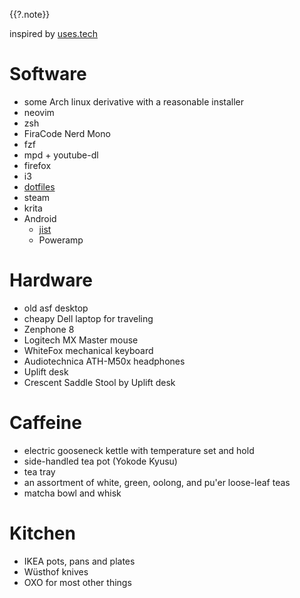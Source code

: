 {{?.note}}

inspired by [uses.tech](https://uses.tech)

# Software
* some Arch linux derivative with a reasonable installer
* neovim
* zsh
* FiraCode Nerd Mono
* fzf
* mpd + youtube-dl
* firefox
* i3
* [dotfiles](https://github.com/toombs-caeman/dotfiles/)
* steam
* krita
* Android
    * [jist](https://github.com/toombs-caeman/jist)
    * Poweramp

# Hardware
* old asf desktop
* cheapy Dell laptop for traveling
* Zenphone 8
* Logitech MX Master mouse
* WhiteFox mechanical keyboard
* Audiotechnica ATH-M50x headphones
* Uplift desk
* Crescent Saddle Stool by Uplift desk

# Caffeine
* electric gooseneck kettle with temperature set and hold
* side-handled tea pot (Yokode Kyusu)
* tea tray
* an assortment of white, green, oolong, and pu'er loose-leaf teas
* matcha bowl and whisk

# Kitchen
* IKEA pots, pans and plates
* Wüsthof knives
* OXO for most other things
